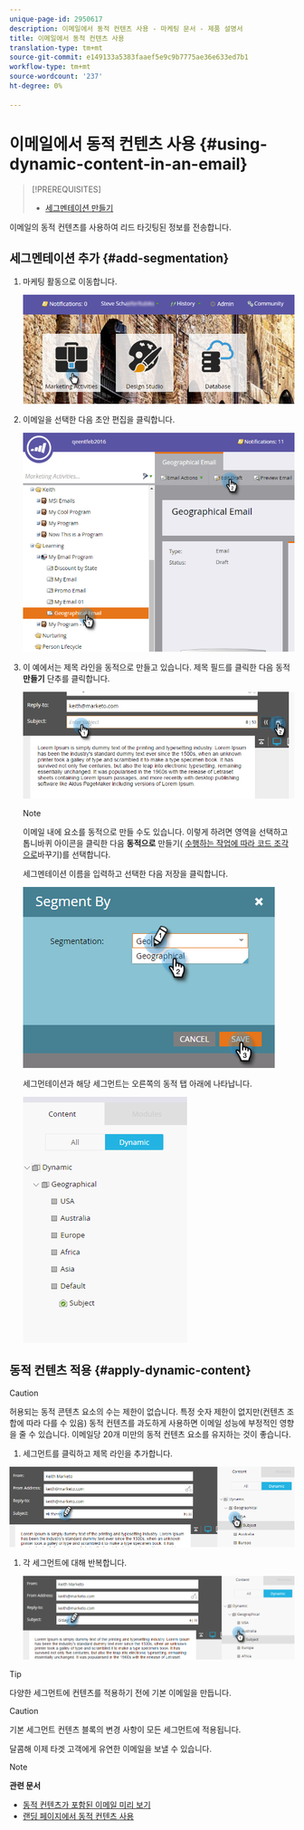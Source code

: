 ```yaml
---
unique-page-id: 2950617
description: 이메일에서 동적 컨텐츠 사용 - 마케팅 문서 - 제품 설명서
title: 이메일에서 동적 컨텐츠 사용
translation-type: tm+mt
source-git-commit: e149133a5383faaef5e9c9b7775ae36e633ed7b1
workflow-type: tm+mt
source-wordcount: '237'
ht-degree: 0%

---
```



# 이메일에서 동적 컨텐츠 사용 {#using-dynamic-content-in-an-email}

>[!PREREQUISITES]
>
>* [세그멘테이션 만들기](../../../../product-docs/personalization/segmentation-and-snippets/segmentation/create-a-segmentation.md)

>



이메일의 동적 컨텐츠를 사용하여 리드 타깃팅된 정보를 전송합니다.

## 세그멘테이션 추가 {#add-segmentation}

1. 마케팅 활동으로 이동합니다.

   ![](assets/login-marketing-activities.png)

1. 이메일을 선택한 다음 초안 편집을 클릭합니다.

   ![](assets/1.2.png)

1. 이 예에서는 제목 라인을 동적으로 만들고 있습니다. 제목 필드를 클릭한 다음 동적 **만들기** 단추를 클릭합니다.

   ![](assets/1.3.png)

   >[!NOTE]
   >
   >이메일 내에 요소를 동적으로 만들 수도 있습니다. 이렇게 하려면 영역을 선택하고 톱니바퀴 아이콘을 클릭한 다음 **동적으로** 만들기( [수행하는 작업에 따라 코드 조각으로](../../../../product-docs/personalization/segmentation-and-snippets/snippets/create-a-snippet.md)바꾸기)를 선택합니다.

   세그멘테이션 이름을 입력하고 선택한 다음 저장을 클릭합니다.

   ![](assets/1.4.png)

   세그먼테이션과 해당 세그먼트는 오른쪽의 동적 탭 아래에 나타납니다.

   ![](assets/1.5.png)

## 동적 컨텐츠 적용 {#apply-dynamic-content}

>[!CAUTION]
>
>허용되는 동적 콘텐츠 요소의 수는 제한이 없습니다. 특정 숫자 제한이 없지만(컨텐츠 조합에 따라 다를 수 있음) 동적 컨텐츠를 과도하게 사용하면 이메일 성능에 부정적인 영향을 줄 수 있습니다. 이메일당 20개 미만의 동적 컨텐츠 요소를 유지하는 것이 좋습니다.

1. 세그먼트를 클릭하고 제목 라인을 추가합니다.

![](assets/2.1.png)

1. 각 세그먼트에 대해 반복합니다.

   ![](assets/2.2.png)

>[!TIP]
>
>다양한 세그먼트에 컨텐츠를 적용하기 전에 기본 이메일을 만듭니다.

>[!CAUTION]
>
>기본 세그먼트 컨텐츠 블록의 변경 사항이 모든 세그먼트에 적용됩니다.

달콤해 이제 타겟 고객에게 유연한 이메일을 보낼 수 있습니다.

>[!NOTE]
>
>**관련 문서**
>
>* [동적 컨텐츠가 포함된 이메일 미리 보기](preview-an-email-with-dynamic-content.md)
>* [랜딩 페이지에서 동적 컨텐츠 사용](../../../../product-docs/demand-generation/landing-pages/free-form-landing-pages/use-dynamic-content-in-a-free-form-landing-page.md)

>



